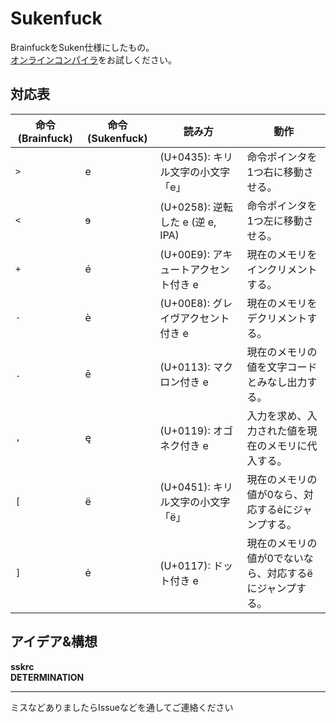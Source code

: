 # Sukenfuck
BrainfuckをSuken仕様にしたもの。  
[オンラインコンパイラ](https://sites.suken.daemon.asia/MemberAPPs/sskrc/SukenFuck/index.html)をお試しください。


## 対応表
| 命令 (Brainfuck) | 命令 (Sukenfuck)| 読み方 | 動作 |
|--------------|------|--------|------|
| `>`          | е    | (U+0435): キリル文字の小文字「е」 | 命令ポインタを1つ右に移動させる。 |
| `<`          | ɘ    | (U+0258): 逆転した e (逆 e, IPA) | 命令ポインタを1つ左に移動させる。 |
| `+`          | é    | (U+00E9): アキュートアクセント付き e | 現在のメモリをインクリメントする。 |
| `-`          | è    | (U+00E8): グレイヴアクセント付き e | 現在のメモリをデクリメントする。 |
| `.`          | ē    | (U+0113): マクロン付き e | 現在のメモリの値を文字コードとみなし出力する。 |
| `,`          | ę    | (U+0119): オゴネク付き e | 入力を求め、入力された値を現在のメモリに代入する。 |
| `[`          | ё    | (U+0451): キリル文字の小文字「ё」 | 現在のメモリの値が0なら、対応するėにジャンプする。 |
| `]`          | ė    | (U+0117): ドット付き e | 現在のメモリの値が0でないなら、対応するёにジャンプする。 |



## アイデア&構想
**sskrc**  
**DETERMINATION**

---
ミスなどありましたらIssueなどを通してご連絡ください
